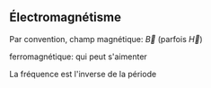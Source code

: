## Électromagnétisme
Par convention, champ magnétique: $\vec{B}$ (parfois $\vec{H}$)

ferromagnétique: qui peut s'aimenter

La fréquence est l'inverse de la période

